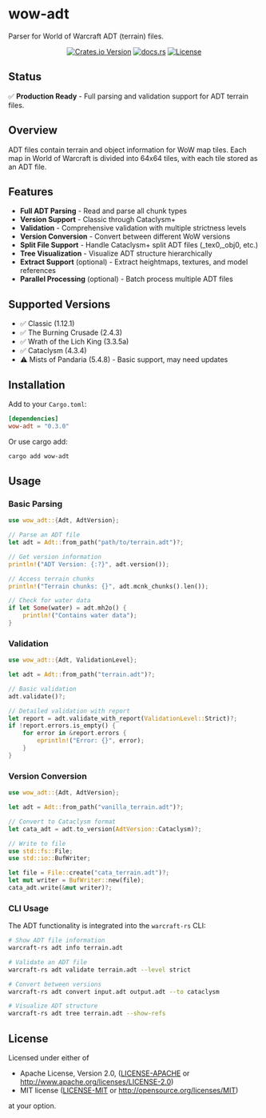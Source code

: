# wow-adt

Parser for World of Warcraft ADT (terrain) files.

<div align="center">

[![Crates.io Version](https://img.shields.io/crates/v/wow-adt)](https://crates.io/crates/wow-adt)
[![docs.rs](https://img.shields.io/docsrs/wow-adt)](https://docs.rs/wow-adt)
[![License](https://img.shields.io/crates/l/wow-adt.svg)](https://github.com/wowemulation-dev/warcraft-rs#license)

</div>

## Status

✅ **Production Ready** - Full parsing and validation support for ADT terrain files.

## Overview

ADT files contain terrain and object information for WoW map tiles. Each map in
World of Warcraft is divided into 64x64 tiles, with each tile stored as an ADT
file.

## Features

- **Full ADT Parsing** - Read and parse all chunk types
- **Version Support** - Classic through Cataclysm+
- **Validation** - Comprehensive validation with multiple strictness levels
- **Version Conversion** - Convert between different WoW versions
- **Split File Support** - Handle Cataclysm+ split ADT files (_tex0,_obj0, etc.)
- **Tree Visualization** - Visualize ADT structure hierarchically
- **Extract Support** (optional) - Extract heightmaps, textures, and model references
- **Parallel Processing** (optional) - Batch process multiple ADT files

## Supported Versions

- ✅ Classic (1.12.1)
- ✅ The Burning Crusade (2.4.3)
- ✅ Wrath of the Lich King (3.3.5a)
- ✅ Cataclysm (4.3.4)
- ⚠️  Mists of Pandaria (5.4.8) - Basic support, may need updates

## Installation

Add to your `Cargo.toml`:

```toml
[dependencies]
wow-adt = "0.3.0"
```

Or use cargo add:

```bash
cargo add wow-adt
```

## Usage

### Basic Parsing

```rust
use wow_adt::{Adt, AdtVersion};

// Parse an ADT file
let adt = Adt::from_path("path/to/terrain.adt")?;

// Get version information
println!("ADT Version: {:?}", adt.version());

// Access terrain chunks
println!("Terrain chunks: {}", adt.mcnk_chunks().len());

// Check for water data
if let Some(water) = adt.mh2o() {
    println!("Contains water data");
}
```

### Validation

```rust
use wow_adt::{Adt, ValidationLevel};

let adt = Adt::from_path("terrain.adt")?;

// Basic validation
adt.validate()?;

// Detailed validation with report
let report = adt.validate_with_report(ValidationLevel::Strict)?;
if !report.errors.is_empty() {
    for error in &report.errors {
        eprintln!("Error: {}", error);
    }
}
```

### Version Conversion

```rust
use wow_adt::{Adt, AdtVersion};

let adt = Adt::from_path("vanilla_terrain.adt")?;

// Convert to Cataclysm format
let cata_adt = adt.to_version(AdtVersion::Cataclysm)?;

// Write to file
use std::fs::File;
use std::io::BufWriter;

let file = File::create("cata_terrain.adt")?;
let mut writer = BufWriter::new(file);
cata_adt.write(&mut writer)?;
```

### CLI Usage

The ADT functionality is integrated into the `warcraft-rs` CLI:

```bash
# Show ADT file information
warcraft-rs adt info terrain.adt

# Validate an ADT file
warcraft-rs adt validate terrain.adt --level strict

# Convert between versions
warcraft-rs adt convert input.adt output.adt --to cataclysm

# Visualize ADT structure
warcraft-rs adt tree terrain.adt --show-refs
```

## License

Licensed under either of

- Apache License, Version 2.0, ([LICENSE-APACHE](../../LICENSE-APACHE) or <http://www.apache.org/licenses/LICENSE-2.0>)
- MIT license ([LICENSE-MIT](../../LICENSE-MIT) or <http://opensource.org/licenses/MIT>)

at your option.
